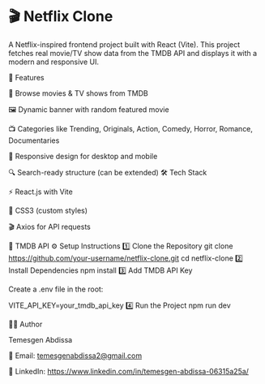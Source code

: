 # 🎬 Netflix Clone 
A Netflix-inspired frontend project built with React (Vite).
This project fetches real movie/TV show data from the TMDB API and displays it with a modern and responsive UI.

🚀 Features

🎥 Browse movies & TV shows from TMDB

🖼️ Dynamic banner with random featured movie

📺 Categories like Trending, Originals, Action, Comedy, Horror, Romance, Documentaries

📱 Responsive design for desktop and mobile

🔍 Search-ready structure (can be extended)
🛠️ Tech Stack

⚡ React.js
 with Vite

🎨 CSS3 (custom styles)

🎬 Axios
 for API requests

🔑 TMDB API
⚙️ Setup Instructions
1️⃣ Clone the Repository
git clone https://github.com/your-username/netflix-clone.git
cd netflix-clone
2️⃣ Install Dependencies
npm install
3️⃣ Add TMDB API Key

Create a .env file in the root:

VITE_API_KEY=your_tmdb_api_key
4️⃣ Run the Project
npm run dev

👨‍💻 Author

Temesgen Abdissa

📧 Email: temesgenabdissa2@gmail.com

💼 LinkedIn: https://www.linkedin.com/in/temesgen-abdissa-06315a25a/

